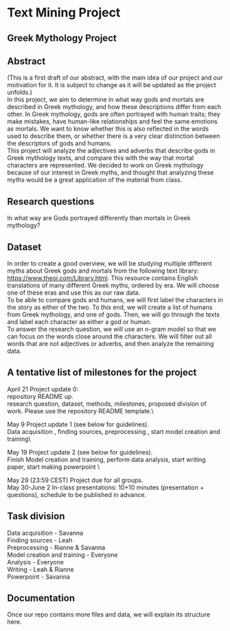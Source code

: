 # Text Mining Project

## Greek Mythology Project

## Abstract
(This is a first draft of our abstract, with the main idea of our project and our motivation for it. It is subject to change as it will be updated as the project unfolds.)\
In this project, we aim to determine in what way gods and mortals are described in Greek mythology, and how these descriptions differ from each other. In Greek mythology, gods are often portrayed with human traits; they make mistakes, have human-like relationships and feel the same emotions as mortals. We want to know whether this is also reflected in the words used to describe them, or whether there is a very clear distinction between the descriptors of gods and humans.\
This project will analyze the adjectives and adverbs that describe gods in Greek mythology texts, and compare this with the way that mortal characters are represented. 
We decided to work on Greek mythology because of our interest in Greek myths, and thought that analyzing these myths would be a great application of the material from class. 

## Research questions
In what way are Gods portrayed differently than mortals in Greek mythology? 

## Dataset
In order to create a good overview, we will be studying multiple different myths about Greek gods and mortals from the following text library: https://www.theoi.com/Library.html. This resource contains English translations of many different Greek myths, ordered by era. We will choose one of these eras and use this as our raw data.\
To be able to compare gods and humans, we will first label the characters in the story as either of the two. To this end, we will create a list of humans from Greek mythology, and one of gods. Then, we will go through the texts and label each character as either a god or human. \
To answer the research question, we will use an n-gram model so that we can focus on the words close around the characters. We will filter out all words that are not adjectives or adverbs, and then analyze the remaining data.

## A tentative list of milestones for the project
April 21 Project update 0: \
repository README up.  \
research question, dataset, methods, milestones, proposed division of work. Please use the repository README template.\

May 9 Project update 1 (see below for guidelines).\
Data acquisition , finding sources, preprocessing , start model creation and training\

May 19 Project update 2 (see below for guidelines).\
Finish Model creation and training, perform data analysis, start writing paper, start making powerpoint \

May 29 (23:59 CEST) Project due for all groups.\
May 30-June 2 In-class presentations: 10+10 minutes (presentation + questions), schedule to be published in advance.

## Task division
Data acquisition - Savanna \
Finding sources - Leah\
Preprocessing - Rianne & Savanna\
Model creation and training - Everyone\
Analysis - Everyone\
Writing - Leah & Rianne\
Powerpoint - Savanna

## Documentation
Once our repo contains more files and data, we will explain its structure here.
